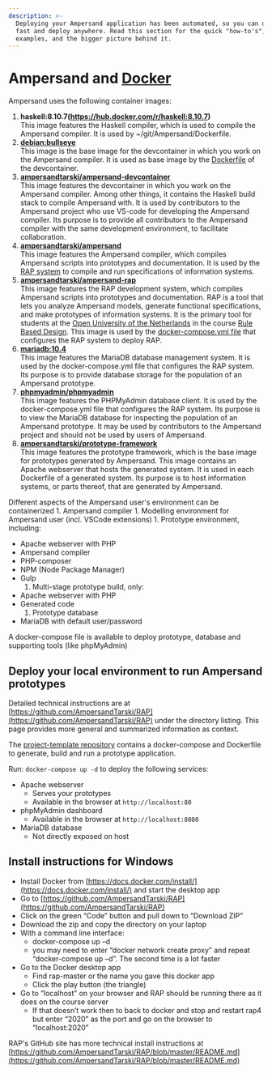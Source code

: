 ```yaml
---
description: >-
  Deploying your Ampersand application has been automated, so you can deploy
  fast and deploy anywhere. Read this section for the quick "how-to's",
  examples, and the bigger picture behind it.
---
```


# Ampersand and [Docker](https://docs.docker.com/get-started/overview/#images)
Ampersand uses the following container images:
1. **haskell:8.10.7(https://hub.docker.com/r/haskell:8.10.7)**  
   This image features the Haskell compiler, which is used to compile the Ampersand compiler.
   It is used by ~/git/Ampersand/Dockerfile.
2. **[debian:bullseye](https://hub.docker.com/_/debian)**  
   This image is the base image for the devcontainer in which you work on the Ampersand compiler.
   It is used as base image by the [Dockerfile](https://github.com/AmpersandTarski/Ampersand/blob/main/.devcontainer/Dockerfile) of the devcontainer.
2. **[ampersandtarski/ampersand-devcontainer](https://hub.docker.com/r/ampersandtarski/ampersand-devcontainer)**  
   This image features the devcontainer in which you work on the Ampersand compiler.
   Among other things, it contains the Haskell build stack to compile Ampersand with.
   It is used by contributors to the Ampersand project who use VS-code for developing the Ampersand compiler.
   Its purpose is to provide all contributors to the Ampersand compiler with the same development environment, to facilitate collaboration.
3. **[ampersandtarski/ampersand](https://hub.docker.com/r/ampersandtarski/ampersand)**  
   This image features the Ampersand compiler, which compiles Ampersand scripts into prototypes and documentation.
   It is used by the [RAP system](https://rap.cs.ou.nl) to compile and run specifications of information systems.
4. **[ampersandtarski/ampersand-rap](https://hub.docker.com/r/ampersandtarski/ampersand-rap)**  
   This image features the RAP development system, which compiles Ampersand scripts into prototypes and documentation.
   RAP is a tool that lets you analyze Ampersand models, generate functional specifications, and make prototypes of information systems.
   It is the primary tool for students at the [Open University of the Netherlands](https://www.ou.nl) in the course [Rule Based Design](https://www.ou.nl/-/IM0403_Rule-Based-Design). 
   This image is used by the [docker-compose.yml file](https://github.com/AmpersandTarski/RAP/blob/master/docker-compose.yml) that configures the RAP system to deploy RAP.
5. **[mariadb:10.4](https://hub.docker.com/_/mariadb)**  
   This image features the MariaDB database management system.
   It is used by the docker-compose.yml file that configures the RAP system.
   Its purpose is to provide database storage for the population of an Ampersand prototype.
6. **[phpmyadmin/phpmyadmin](https://hub.docker.com/r/phpmyadmin/phpmyadmin)**  
   This image features the PHPMyAdmin database client.
   It is used by the docker-compose.yml file that configures the RAP system.
   Its purpose is to view the MariaDB database for inspecting the population of an Ampersand prototype.
   It may be used by contributors to the Ampersand project and should not be used by users of Ampersand.
6. **[ampersandtarski/prototype-framework](https://hub.docker.com/r/ampersandtarski/prototype-framework)**  
   This image features the prototype framework, which is the base image for   prototypes generated by Ampersand.
   This image contains an Apache webserver that hosts the generated system.
   It is used in each Dockerfile of a generated system.
   Its purpose is to host information systems, or parts thereof, that are   generated by Ampersand.

Different aspects of the Ampersand user's environment can be containerized 1. Ampersand compiler 1. Modelling environment for Ampersand user \(incl. VSCode extensions\) 1. Prototype environment, including:

* Apache webserver with PHP
* Ampersand compiler
* PHP-composer
* NPM \(Node Package Manager\)
* Gulp
  1. Multi-stage prototype build, only:
* Apache webserver with PHP
* Generated code
  1. Prototype database
* MariaDB with default user/password

A docker-compose file is available to deploy prototype, database and supporting tools \(like phpMyAdmin\)

## Deploy your local environment to run Ampersand prototypes

Detailed technical instructions are at [https://github.com/AmpersandTarski/RAP](https://github.com/AmpersandTarski/RAP) under the directory listing. This page provides more general and summarized information as context.

The [project-template repository](https://github.com/AmpersandTarski/project-template) contains a docker-compose and Dockerfile to generate, build and run a prototype application.

Run: `docker-compose up -d` to deploy the following services:

* Apache webserver
  * Serves your prototypes
  * Available in the browser at `http://localhost:80`
* phpMyAdmin dashboard
  * Available in the browser at `http://localhost:8080`
* MariaDB database
  * Not directly exposed on host

## Install instructions for Windows

* Install Docker from [https://docs.docker.com/install/](https://docs.docker.com/install/) and start the desktop app
* Go to [https://github.com/AmpersandTarski/RAP](https://github.com/AmpersandTarski/RAP)
* Click on the green “Code” button and pull down to “Download ZIP”
* Download the zip and copy the directory on your laptop 
* With a command line interface:
  * docker-compose up –d
  * you may need to enter “docker network create proxy” and repeat “docker-compose up –d”. The second time is a lot faster
* Go to the Docker desktop app
  * Find rap-master or the name you gave this docker app
  * Click the play button \(the triangle\)
* Go to “localhost” on your browser and RAP should be running there as it does on the course server
  * If that doesn’t work then to back to docker and stop and restart rap4 but enter “2020” as the port and go on the browser to “localhost:2020”

RAP's GitHub site has more technical install instructions at [https://github.com/AmpersandTarski/RAP/blob/master/README.md](https://github.com/AmpersandTarski/RAP/blob/master/README.md)

